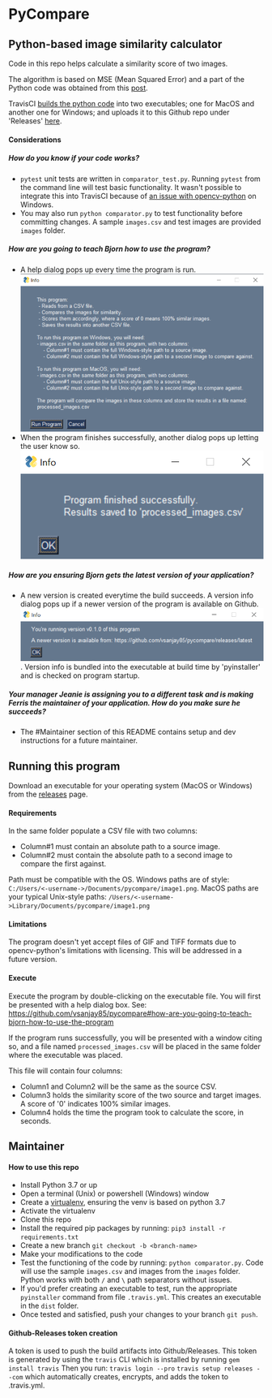 # PyCompare
## Python-based image similarity calculator
Code in this repo helps calculate a similarity score of two images.

The algorithm is based on MSE (Mean Squared Error) and a part of the Python code was obtained from this [post](https://www.pyimagesearch.com/2014/09/15/python-compare-two-images/).

TravisCI [builds the python code](https://travis-ci.com/vsanjay85/pycompare) into two executables; one for MacOS and another one for Windows; and uploads it to this Github repo under 'Releases' [here](https://github.com/vsanjay85/pycompare/releases).

#### Considerations 
##### How do you know if your code works?
- `pytest` unit tests are written in `comparator_test.py`. Running `pytest` from the command line will test basic functionality. It wasn't possible to integrate this into TravisCI because of [an issue with opencv-python](https://travis-ci.community/t/python-and-opencv-dll-load-fails-every-time/4431/11) on Windows.
- You may also run `python comparator.py` to test functionality before committing changes. A sample `images.csv` and test images are provided `images` folder.

##### How are you going to teach Bjorn how to use the program? 
- A help dialog pops up every time the program is run. ![help-dialog](/help_images/help_dialog.png)
- When the program finishes successfully, another dialog pops up letting the user know so. ![finished-dialog](/help_images/finished_dialog.png)

##### How are you ensuring Bjorn gets the latest version of your application?
- A new version is created everytime the build succeeds. A version info dialog pops up if a newer version of the program is available on Github. ![version-dialog](/help_images/version_info.png). Version info is bundled into the executable at build time by 'pyinstaller' and is checked on program startup.

##### Your manager Jeanie is assigning you to a different task and is making Ferris the maintainer of your application. How do you make sure he succeeds?
- The #Maintainer section of this README contains setup and dev instructions for a future maintainer.

## Running this program 
Download an executable for your operating system (MacOS or Windows) from the [releases](https://github.com/vsanjay85/pycompare/releases) page. 

#### Requirements 

In the same folder populate a CSV file with two columns:

 - Column#1 must contain an absolute path to a source image. 
 - Column#2 must contain the absolute path to a second image to compare the first against.

Path must be compatible with the OS. Windows paths are of style: `C:/Users/<-username->/Documents/pycompare/image1.png`. MacOS paths are your typical Unix-style paths: `/Users/<-username->Library/Documents/pycompare/image1.png`

#### Limitations
The program doesn't yet accept files of GIF and TIFF formats due to opencv-python's limitations with licensing. This will be addressed in a future version.

#### Execute
Execute the program by double-clicking on the executable file. You will first be presented with a help dialog box. See: https://github.com/vsanjay85/pycompare#how-are-you-going-to-teach-bjorn-how-to-use-the-program

If the program runs successfully, you will be presented with a window citing so, and a file named `processed_images.csv` will be placed in the same folder where the executable was placed.

This file will contain four columns:
 - Column1 and Column2 will be the same as the source CSV.
 - Column3 holds the similarity score of the two source and target images. A score of '0' indicates 100% similar images.
 - Column4 holds the time the program took to calculate the score, in seconds.

## Maintainer
#### How to use this repo

 - Install Python 3.7 or up
 - Open a terminal (Unix) or powershell (Windows) window
 - Create a [virtualenv](https://docs.python.org/3.7/library/venv.html), ensuring the venv is based on python 3.7
 - Activate the virtualenv
 - Clone this repo
 - Install the required pip packages by running: `pip3 install -r requirements.txt`
 - Create a new branch `git checkout -b <branch-name>`
 - Make your modifications to the code
 - Test the functioning of the code by running: `python comparator.py`. Code will use the sample `images.csv` and images from the `images` folder. Python works with both `/` and `\` path separators without issues.
 - If you'd prefer creating an executable to test, run the appropriate `pyinstaller` command from file `.travis.yml`. This creates an executable in the `dist` folder. 
 - Once tested and satisfied, push your changes to your branch `git push`.

#### Github-Releases token creation
A token is used to push the build artifacts into Github/Releases. This token is generated by using the `travis` CLI which is installed by running 
`gem install travis`
Then you run:
`travis login --pro`
`travis setup releases --com`
which automatically creates, encrypts, and adds the token to .travis.yml. 